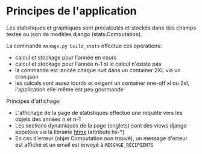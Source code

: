 # Principes de l'application

Les statistiques et graphiques sont précalculés et stockés dans des champs textes ou json de modèles django (stats.Computation).

La commande `manage.py build_stats` effectue ces opérations:

- calcul et stockage pour l'année en cours
- calcul et stockage pour l'année n-1 si le calcul n'existe pas
- la commande est lancée chaque nuit dans un container 2XL via un cron.json
- les calculs sont assez lourds et exigent un container one-off xl ou 2xl, l'application elle-même est peu gourmande

Principes d'affichage:

- L'affichage de la page de statistiques effectue une requête vers les objets des années n et  n-1
- Les sections dynamiques de la page (onglets) sont des views django appelées via la librairie [htmx](https://htmx.org/) (attributs hx-*)
- En cas d'erreur (objet Computation non trouvé), un message d'erreur est affiché et un email est envoyé à `MESSAGE_RECIPIENTS`

